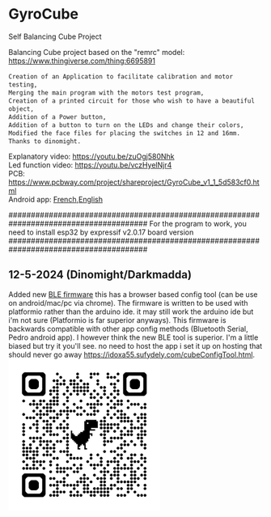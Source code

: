 # GyroCube
 Self Balancing Cube Project

Balancing Cube project based on the "remrc" model: https://www.thingiverse.com/thing:6695891

    Creation of an Application to facilitate calibration and motor testing,
    Merging the main program with the motors test program,
    Creation of a printed circuit for those who wish to have a beautiful object,
    Addition of a Power button,
    Addition of a button to turn on the LEDs and change their colors,
    Modified the face files for placing the switches in 12 and 16mm. Thanks to dinomight.

Explanatory video: https://youtu.be/zuOgj580Nhk<br>
Led function video: https://youtu.be/vczHyelNjr4<br>
PCB: https://www.pcbway.com/project/shareproject/GyroCube_v1_1_5d583cf0.html<br>
Android app: [French](Appli%20APK/Cube_1_01_fr.apk),[English](Appli%20APK/Cube_1_01_en.apk)<br>

#######################################################################################
For the program to work, you need to install esp32 by expressif v2.0.17 board version
#######################################################################################

## 12-5-2024 (Dinomight/Darkmadda)
Added new [BLE firmware](esp32_cube_vBLE_en/) this has a browser based config tool (can be use on android/mac/pc via chrome). The firmware is written to be used with platformio rather than the arduino ide. it may still work the arduino ide but i'm not sure (Platformio is far superior anyways). This firmware is backwards compatible with other app config methods (Bluetooth Serial, Pedro android app). I however think the new BLE tool is superior. I'm a little biased but try it you'll see. no need to host the app i set it up on hosting that should never go away https://idoxa55.sufydely.com/cubeConfigTool.html. ![screenshot](pictures/bleQRCode.png)

